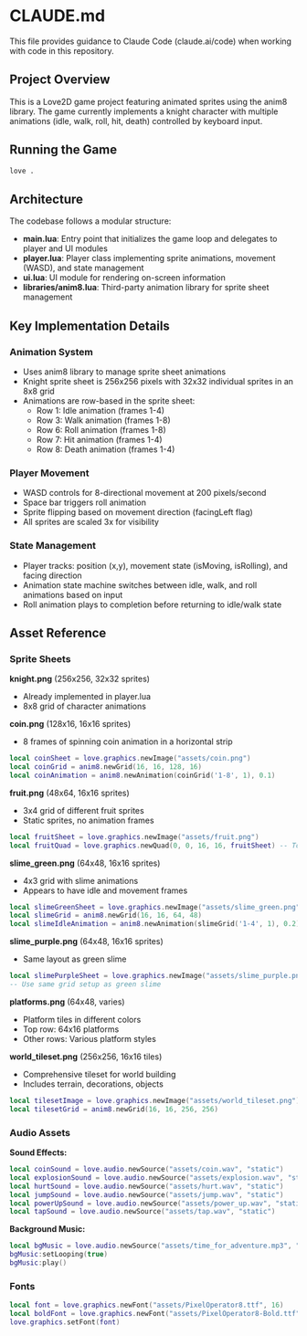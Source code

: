 # CLAUDE.md

This file provides guidance to Claude Code (claude.ai/code) when working with code in this repository.

## Project Overview

This is a Love2D game project featuring animated sprites using the anim8 library. The game currently implements a knight character with multiple animations (idle, walk, roll, hit, death) controlled by keyboard input.

## Running the Game

```bash
love .
```

## Architecture

The codebase follows a modular structure:

- **main.lua**: Entry point that initializes the game loop and delegates to player and UI modules
- **player.lua**: Player class implementing sprite animations, movement (WASD), and state management
- **ui.lua**: UI module for rendering on-screen information
- **libraries/anim8.lua**: Third-party animation library for sprite sheet management

## Key Implementation Details

### Animation System
- Uses anim8 library to manage sprite sheet animations
- Knight sprite sheet is 256x256 pixels with 32x32 individual sprites in an 8x8 grid
- Animations are row-based in the sprite sheet:
  - Row 1: Idle animation (frames 1-4)
  - Row 3: Walk animation (frames 1-8)  
  - Row 6: Roll animation (frames 1-8)
  - Row 7: Hit animation (frames 1-4)
  - Row 8: Death animation (frames 1-4)

### Player Movement
- WASD controls for 8-directional movement at 200 pixels/second
- Space bar triggers roll animation
- Sprite flipping based on movement direction (facingLeft flag)
- All sprites are scaled 3x for visibility

### State Management
- Player tracks: position (x,y), movement state (isMoving, isRolling), and facing direction
- Animation state machine switches between idle, walk, and roll animations based on input
- Roll animation plays to completion before returning to idle/walk state

## Asset Reference

### Sprite Sheets

**knight.png** (256x256, 32x32 sprites)
- Already implemented in player.lua
- 8x8 grid of character animations

**coin.png** (128x16, 16x16 sprites)
- 8 frames of spinning coin animation in a horizontal strip
```lua
local coinSheet = love.graphics.newImage("assets/coin.png")
local coinGrid = anim8.newGrid(16, 16, 128, 16)
local coinAnimation = anim8.newAnimation(coinGrid('1-8', 1), 0.1)
```

**fruit.png** (48x64, 16x16 sprites)
- 3x4 grid of different fruit sprites
- Static sprites, no animation frames
```lua
local fruitSheet = love.graphics.newImage("assets/fruit.png")
local fruitQuad = love.graphics.newQuad(0, 0, 16, 16, fruitSheet) -- Top-left fruit
```

**slime_green.png** (64x48, 16x16 sprites)
- 4x3 grid with slime animations
- Appears to have idle and movement frames
```lua
local slimeGreenSheet = love.graphics.newImage("assets/slime_green.png")
local slimeGrid = anim8.newGrid(16, 16, 64, 48)
local slimeIdleAnimation = anim8.newAnimation(slimeGrid('1-4', 1), 0.2)
```

**slime_purple.png** (64x48, 16x16 sprites)
- Same layout as green slime
```lua
local slimePurpleSheet = love.graphics.newImage("assets/slime_purple.png")
-- Use same grid setup as green slime
```

**platforms.png** (64x48, varies)
- Platform tiles in different colors
- Top row: 64x16 platforms
- Other rows: Various platform styles

**world_tileset.png** (256x256, 16x16 tiles)
- Comprehensive tileset for world building
- Includes terrain, decorations, objects
```lua
local tilesetImage = love.graphics.newImage("assets/world_tileset.png")
local tilesetGrid = anim8.newGrid(16, 16, 256, 256)
```

### Audio Assets

**Sound Effects:**
```lua
local coinSound = love.audio.newSource("assets/coin.wav", "static")
local explosionSound = love.audio.newSource("assets/explosion.wav", "static")
local hurtSound = love.audio.newSource("assets/hurt.wav", "static")
local jumpSound = love.audio.newSource("assets/jump.wav", "static")
local powerUpSound = love.audio.newSource("assets/power_up.wav", "static")
local tapSound = love.audio.newSource("assets/tap.wav", "static")
```

**Background Music:**
```lua
local bgMusic = love.audio.newSource("assets/time_for_adventure.mp3", "stream")
bgMusic:setLooping(true)
bgMusic:play()
```

### Fonts
```lua
local font = love.graphics.newFont("assets/PixelOperator8.ttf", 16)
local boldFont = love.graphics.newFont("assets/PixelOperator8-Bold.ttf", 16)
love.graphics.setFont(font)
```